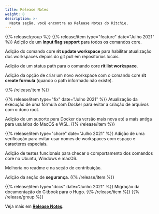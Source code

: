 ```yaml
---
title: Release Notes
weight: 8
description: >-
  Nesta seção, você encontra as Release Notes do Ritchie.
---
```


{{% release/group %}}
{{% release/item type="feature"  date="Julho 2021" %}}
Adição de um **input flag support** para todos os comandos core.

Adição do comando core **rit update workspace** para habilitar atualização dos workspaces depois do git pull em repositórios locais.

Adição de um status path para o comando core **rit list workspace**. 

Adição da opção de criar um novo workspace com o comando core **rit create formula** (quando o path informado não existe).

{{% /release/item %}}


{{% release/item type="fix" date="Julho 2021" %}}
Atualização da execução de uma fórmula com Docker para evitar a criação de arquivos com o dono root. 

Adição de um suporte para Docker da versão mais nova até a mais antiga para usuários do MacOS e WSL.
{{% /release/item  %}}


{{% release/item type="chore" date="Julho 2021" %}}
Adição de uma verificação para evitar usar nomes de workspaces com espaço e caracteres especiais. 

Adição de testes funcionais para checar o comportamento dos comandos core no Ubuntu, Windows e macOS.

Melhoria no readme e na seção de contribuição. 

Adição da seção de **segurança**.
{{% /release/item  %}}

{{% release/item type="docs"  date="Junho 2021" %}}
 Migração da documentação do Gitbook para o Hugo.
{{% /release/item  %}}
{{% /release/group %}}
 
Veja mais em [**Release Notes**](https://github.com/ZupIT/ritchie-cli/releases). 
